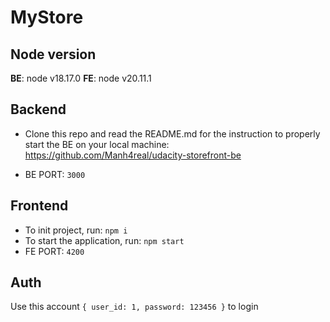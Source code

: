 # MyStore

## Node version

**BE**: node v18.17.0
**FE**: node v20.11.1

## Backend

- Clone this repo and read the README.md for the instruction to properly start the BE on your local machine: https://github.com/Manh4real/udacity-storefront-be

- BE PORT: `3000`

## Frontend

- To init project, run: `npm i`
- To start the application, run: `npm start`
- FE PORT: `4200`

## Auth

Use this account `{ user_id: 1, password: 123456 }` to login

